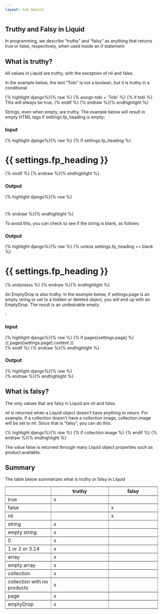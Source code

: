 ```yaml
---
layout: nav_basics
---
```


<h2 class="section-title">Truthy and Falsy in Liquid</h2>

In programming, we describe “truthy” and “falsy” as anything that returns true or false, respectively, when used inside an if statement

<h2 class="tags" id="tags">What is truthy?</h2>

All values in Liquid are truthy, with the exception of nil and false. <br>

In the example below, the text “Tobi” is not a boolean, but it is truthy in a conditional


<div class="panel">
  <div class="panel-body">
    {% highlight django%}{% raw %}
      {% assign tobi = 'Tobi' %}
      {% if tobi %}
        This will always be true.
      {% endif %}
    {% endraw %}{% endhighlight %}
  </div>
</div>

Strings, even when empty, are truthy. The example below will result in empty HTML tags if settings.fp_heading is empty:

<div class="panel">
  <div class="panel-header">
    <h3>Input</h3>
  </div>
  <div class="panel-body">
    {% highlight django%}{% raw %}
      {% if settings.fp_heading %}
      <h1>{{ settings.fp_heading }}</h1>
      {% endif %}
    {% endraw %}{% endhighlight %}
  </div>
</div>

<div class="panel">
  <div class="panel-header">
    <h3>Output</h3>
  </div>
  <div class="panel-body">
    {% highlight django%}{% raw %}
      <h1></h1>
    {% endraw %}{% endhighlight %}
  </div>
</div>

To avoid this, you can check to see if the string is blank, as follows:

<div class="panel">
  <div class="panel-header">
    <h3>Output</h3>
  </div>
  <div class="panel-body">
    {% highlight django%}{% raw %}
      {% unless settings.fp_heading == blank %}
          <h1>{{ settings.fp_heading }}</h1>
      {% endunless %}
    {% endraw %}{% endhighlight %}
  </div>
</div>

An EmptyDrop is also truthy. In the example below, if settings.page is an empty string or set to a hidden or deleted object, you will end up with an EmptyDrop. The result is an undesirable empty <div>:

<div class="panel">
  <div class="panel-header">
    <h3>Input</h3>
  </div>
  <div class="panel-body">
    {% highlight django%}{% raw %}
      {% if pages[settings.page] %}
      <div>{{ pages[settings.page].content }}</div>
      {% endif %}
    {% endraw %}{% endhighlight %}
  </div>
</div>

<div class="panel">
  <div class="panel-header">
    <h3>Output</h3>
  </div>
  <div class="panel-body">
    {% highlight django%}{% raw %}
      <div></div>
    {% endraw %}{% endhighlight %}
  </div>
</div>

<h2 class="tags" id="objects">What is falsy?</h2>

The only values that are falsy in Liquid are nil and false. <br>

nil is returned when a Liquid object doesn't have anything to return. For example, if a collection doesn't have a collection image, collection.image will be set to nil. Since that is “falsy”, you can do this:

<div class="panel">
  <div class="panel-body">
    {% highlight django%}{% raw %}
      {% if collection.image %}
      <!-- output collection image -->
      {% endif %}
    {% endraw %}{% endhighlight %}
  </div>
</div>

The value false is returned through many Liquid object properties such as product.available.

<h2 class="tags" id="objects">Summary</h2>


The table below summarizes what is truthy or falsy in Liquid

<table class="table" rules="all" frame="void">
  <tr>
    <th></th>
    <th>truthy</th>
    <th>falsy</th>
  </tr>
  <tr>
    <td width="30%">true</td>
    <td>x</td>
    <td></td>
  </tr>
  <tr>
    <td>false</td>
    <td></td>
    <td>x</td>
  </tr>
  <tr>
    <td>nil</td>
    <td></td>
    <td>x</td>
  </tr>
  <tr>
    <td>string</td>
    <td>x</td>
    <td></td>
  </tr>
  <tr>
    <td>empty string</td>
    <td>x</td>
    <td></td>
  </tr>
  <tr>
    <td>0</td>
    <td>x</td>
    <td></td>
  </tr>
  <tr>
    <td>1 or 2 or 3.14</td>
    <td>x</td>
    <td></td>
  </tr>
  <tr>
    <td>array</td>
    <td>x</td>
    <td></td>
  </tr>
  <tr>
    <td>empty array</td>
    <td>x</td>
    <td></td>
  </tr>
  <tr>
    <td>collection</td>
    <td>x</td>
    <td></td>
  </tr>
  <tr>
    <td>collection with no products</td>
    <td>x</td>
    <td></td>
  </tr>
  <tr>
    <td>page</td>
    <td>x</td>
    <td></td>
  </tr>
  <tr>
    <td>emptyDrop</td>
    <td>x</td>
    <td></td>
  </tr>
</table>